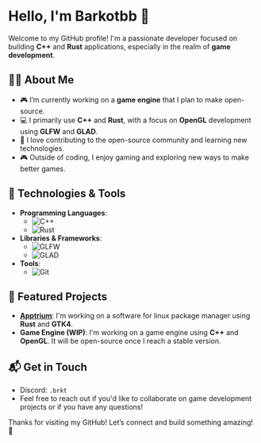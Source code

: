 # Hello, I'm Barkotbb 👋

Welcome to my GitHub profile! I'm a passionate developer focused on building **C++** and **Rust** applications, especially in the realm of **game development**.

## 👨‍💻 About Me
- 🎮 I’m currently working on a **game engine** that I plan to make open-source.
- 💻 I primarily use **C++** and **Rust**, with a focus on **OpenGL** development using **GLFW** and **GLAD**.
- 🚀 I love contributing to the open-source community and learning new technologies.
- 🎮 Outside of coding, I enjoy gaming and exploring new ways to make better games.

## 🔧 Technologies & Tools
- **Programming Languages**: 
    - ![C++](https://img.shields.io/badge/-C++-%23A8B9CC?style=flat&logo=c%2B%2B&logoColor=white)
    - ![Rust](https://img.shields.io/badge/-Rust-%23E57373?style=flat&logo=rust&logoColor=white)
- **Libraries & Frameworks**: 
    - ![GLFW](https://img.shields.io/badge/-GLFW-%23000000?style=flat&logo=glfw&logoColor=white)
    - ![GLAD](https://img.shields.io/badge/-GLAD-%23FFFFFF?style=flat&logo=glad&logoColor=black)
- **Tools**: 
    - ![Git](https://img.shields.io/badge/-Git-%23F05032?style=flat&logo=git&logoColor=white)

## 📂 Featured Projects
- **[Apptrium](https://github.com/Xethium-Software/Apptrium/)**: I'm working on a software for linux package manager using **Rust** and **GTK4**.
- **Game Engine (WIP)**: I'm working on a game engine using **C++** and **OpenGL**. It will be open-source once I reach a stable version.
  
## 📬 Get in Touch
- Discord: `.brkt`
- Feel free to reach out if you'd like to collaborate on game development projects or if you have any questions!

Thanks for visiting my GitHub! Let’s connect and build something amazing! 🚀
